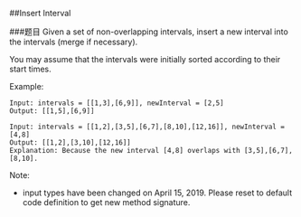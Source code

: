 ##Insert Interval

###题目
Given a set of non-overlapping intervals, insert a new interval into the intervals (merge if necessary).

You may assume that the intervals were initially sorted according to their start times.

Example:
```
Input: intervals = [[1,3],[6,9]], newInterval = [2,5]
Output: [[1,5],[6,9]]

Input: intervals = [[1,2],[3,5],[6,7],[8,10],[12,16]], newInterval = [4,8]
Output: [[1,2],[3,10],[12,16]]
Explanation: Because the new interval [4,8] overlaps with [3,5],[6,7],[8,10].
```

Note:
* input types have been changed on April 15, 2019. Please reset to default code definition to get new method signature.